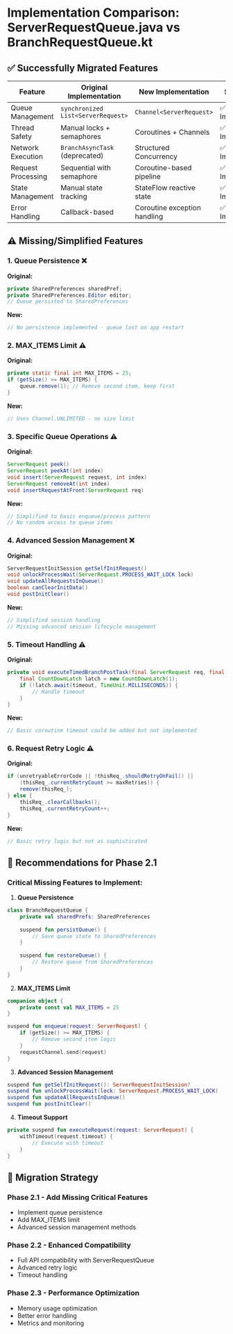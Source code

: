 # Implementation Comparison: ServerRequestQueue.java vs BranchRequestQueue.kt

## ✅ Successfully Migrated Features

| Feature | Original Implementation | New Implementation | Status |
|---------|------------------------|-------------------|---------|
| Queue Management | `synchronized List<ServerRequest>` | `Channel<ServerRequest>` | ✅ Improved |
| Thread Safety | Manual locks + semaphores | Coroutines + Channels | ✅ Improved |
| Network Execution | `BranchAsyncTask` (deprecated) | Structured Concurrency | ✅ Improved |
| Request Processing | Sequential with semaphore | Coroutine-based pipeline | ✅ Improved |
| State Management | Manual state tracking | StateFlow reactive state | ✅ Improved |
| Error Handling | Callback-based | Coroutine exception handling | ✅ Improved |

## ⚠️ Missing/Simplified Features

### 1. **Queue Persistence** ❌
**Original:**
```java
private SharedPreferences sharedPref;
private SharedPreferences.Editor editor;
// Queue persisted to SharedPreferences
```

**New:**
```kotlin
// No persistence implemented - queue lost on app restart
```

### 2. **MAX_ITEMS Limit** ⚠️
**Original:**
```java
private static final int MAX_ITEMS = 25;
if (getSize() >= MAX_ITEMS) {
    queue.remove(1); // Remove second item, keep first
}
```

**New:**
```kotlin
// Uses Channel.UNLIMITED - no size limit
```

### 3. **Specific Queue Operations** ⚠️
**Original:**
```java
ServerRequest peek()
ServerRequest peekAt(int index) 
void insert(ServerRequest request, int index)
ServerRequest removeAt(int index)
void insertRequestAtFront(ServerRequest req)
```

**New:**
```kotlin
// Simplified to basic enqueue/process pattern
// No random access to queue items
```

### 4. **Advanced Session Management** ❌
**Original:**
```java
ServerRequestInitSession getSelfInitRequest()
void unlockProcessWait(ServerRequest.PROCESS_WAIT_LOCK lock)
void updateAllRequestsInQueue()
boolean canClearInitData()
void postInitClear()
```

**New:**
```kotlin
// Simplified session handling
// Missing advanced session lifecycle management
```

### 5. **Timeout Handling** ⚠️
**Original:**
```java
private void executeTimedBranchPostTask(final ServerRequest req, final int timeout) {
    final CountDownLatch latch = new CountDownLatch(1);
    if (!latch.await(timeout, TimeUnit.MILLISECONDS)) {
        // Handle timeout
    }
}
```

**New:**
```kotlin
// Basic coroutine timeout could be added but not implemented
```

### 6. **Request Retry Logic** ⚠️
**Original:**
```java
if (unretryableErrorCode || !thisReq_.shouldRetryOnFail() || 
    (thisReq_.currentRetryCount >= maxRetries)) {
    remove(thisReq_);
} else {
    thisReq_.clearCallbacks();
    thisReq_.currentRetryCount++;
}
```

**New:**
```kotlin
// Basic retry logic but not as sophisticated
```

## 🔧 Recommendations for Phase 2.1

### Critical Missing Features to Implement:

1. **Queue Persistence**
```kotlin
class BranchRequestQueue {
    private val sharedPrefs: SharedPreferences
    
    suspend fun persistQueue() {
        // Save queue state to SharedPreferences
    }
    
    suspend fun restoreQueue() {
        // Restore queue from SharedPreferences
    }
}
```

2. **MAX_ITEMS Limit**
```kotlin
companion object {
    private const val MAX_ITEMS = 25
}

suspend fun enqueue(request: ServerRequest) {
    if (getSize() >= MAX_ITEMS) {
        // Remove second item logic
    }
    requestChannel.send(request)
}
```

3. **Advanced Session Management**
```kotlin
suspend fun getSelfInitRequest(): ServerRequestInitSession?
suspend fun unlockProcessWait(lock: ServerRequest.PROCESS_WAIT_LOCK)
suspend fun updateAllRequestsInQueue()
suspend fun postInitClear()
```

4. **Timeout Support**
```kotlin
private suspend fun executeRequest(request: ServerRequest) {
    withTimeout(request.timeout) {
        // Execute with timeout
    }
}
```

## 🎯 Migration Strategy

### Phase 2.1 - Add Missing Critical Features
- Implement queue persistence
- Add MAX_ITEMS limit 
- Advanced session management methods

### Phase 2.2 - Enhanced Compatibility  
- Full API compatibility with ServerRequestQueue
- Advanced retry logic
- Timeout handling

### Phase 2.3 - Performance Optimization
- Memory usage optimization
- Better error handling
- Metrics and monitoring 